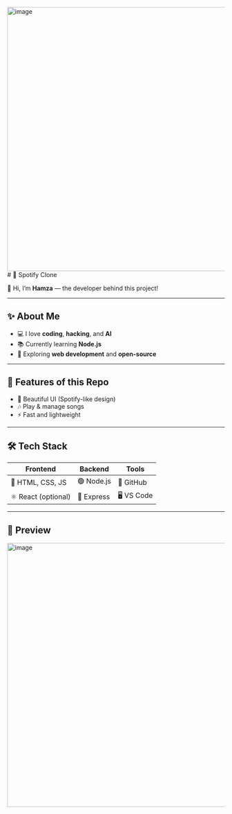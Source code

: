 <img width="1362" height="610" alt="image" src="https://github.com/user-attachments/assets/53ddb513-3a07-487a-8237-c9bfe2e2614a" /># 🎵 Spotify Clone  

👋 Hi, I’m **Hamza** — the developer behind this project!  

---

## ✨ About Me
- 💻 I love **coding**, **hacking**, and **AI**  
- 📚 Currently learning **Node.js**  
- 🚀 Exploring **web development** and **open-source**  

---

## 🎯 Features of this Repo
- 🎨 Beautiful UI (Spotify-like design)  
- 🎶 Play & manage songs  
- ⚡ Fast and lightweight  

---

## 🛠️ Tech Stack
| Frontend | Backend | Tools |
|----------|---------|-------|
| 🎨 HTML, CSS, JS | 🟢 Node.js | 🐙 GitHub |
| ⚛️ React (optional) | 🚀 Express | 🖥️ VS Code |

---

## 📸 Preview
<img width="1362" height="610" alt="image" src="https://github.com/user-attachments/assets/631e98e3-b7b2-471a-8346-d868983501bb" />

